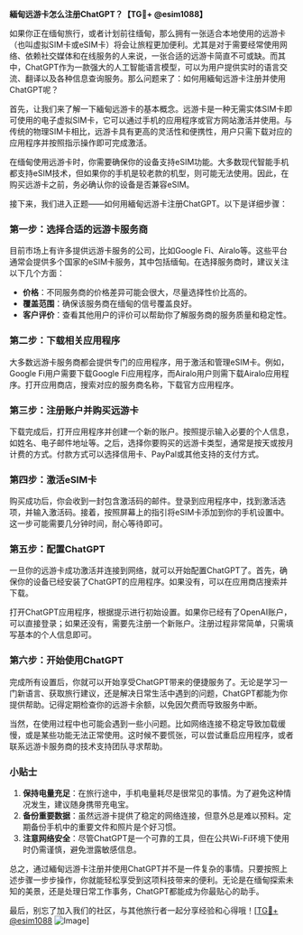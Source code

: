 **緬甸远游卡怎么注册ChatGPT？【TG💪+ @esim1088】**

如果你正在缅甸旅行，或者计划前往缅甸，那么拥有一张适合本地使用的远游卡（也叫虚拟SIM卡或eSIM卡）将会让旅程更加便利。尤其是对于需要经常使用网络、依赖社交媒体和在线服务的人来说，一张合适的远游卡简直不可或缺。而其中，ChatGPT作为一款强大的人工智能语言模型，可以为用户提供实时的语言交流、翻译以及各种信息查询服务。那么问题来了：如何用緬甸远游卡注册并使用ChatGPT呢？

首先，让我们来了解一下緬甸远游卡的基本概念。远游卡是一种无需实体SIM卡即可使用的电子虚拟SIM卡，它可以通过手机的应用程序或官方网站激活并使用。与传统的物理SIM卡相比，远游卡具有更高的灵活性和便携性，用户只需下载对应的应用程序并按照指示操作即可完成激活。

在缅甸使用远游卡时，你需要确保你的设备支持eSIM功能。大多数现代智能手机都支持eSIM技术，但如果你的手机是较老款的机型，则可能无法使用。因此，在购买远游卡之前，务必确认你的设备是否兼容eSIM。

接下来，我们进入正题——如何用緬甸远游卡注册ChatGPT。以下是详细步骤：

### 第一步：选择合适的远游卡服务商

目前市场上有许多提供远游卡服务的公司，比如Google Fi、Airalo等。这些平台通常会提供多个国家的eSIM卡服务，其中包括缅甸。在选择服务商时，建议关注以下几个方面：
- **价格**：不同服务商的价格差异可能会很大，尽量选择性价比高的。
- **覆盖范围**：确保该服务商在缅甸的信号覆盖良好。
- **客户评价**：查看其他用户的评价可以帮助你了解服务商的服务质量和稳定性。

### 第二步：下载相关应用程序

大多数远游卡服务商都会提供专门的应用程序，用于激活和管理eSIM卡。例如，Google Fi用户需要下载Google Fi应用程序，而Airalo用户则需下载Airalo应用程序。打开应用商店，搜索对应的服务商名称，下载官方应用程序。

### 第三步：注册账户并购买远游卡

下载完成后，打开应用程序并创建一个新的账户。按照提示输入必要的个人信息，如姓名、电子邮件地址等。之后，选择你要购买的远游卡类型，通常是按天或按月计费的方式。付款方式可以选择信用卡、PayPal或其他支持的支付方式。

### 第四步：激活eSIM卡

购买成功后，你会收到一封包含激活码的邮件。登录到应用程序中，找到激活选项，并输入激活码。接着，按照屏幕上的指引将eSIM卡添加到你的手机设置中。这一步可能需要几分钟时间，耐心等待即可。

### 第五步：配置ChatGPT

一旦你的远游卡成功激活并连接到网络，就可以开始配置ChatGPT了。首先，确保你的设备已经安装了ChatGPT的应用程序。如果没有，可以在应用商店搜索并下载。

打开ChatGPT应用程序，根据提示进行初始设置。如果你已经有了OpenAI账户，可以直接登录；如果还没有，需要先注册一个新账户。注册过程非常简单，只需填写基本的个人信息即可。

### 第六步：开始使用ChatGPT

完成所有设置后，你就可以开始享受ChatGPT带来的便捷服务了。无论是学习一门新语言、获取旅行建议，还是解决日常生活中遇到的问题，ChatGPT都能为你提供帮助。记得定期检查你的远游卡余额，以免因欠费而导致服务中断。

当然，在使用过程中也可能会遇到一些小问题。比如网络连接不稳定导致加载缓慢，或是某些功能无法正常使用。这时候不要慌张，可以尝试重启应用程序，或者联系远游卡服务商的技术支持团队寻求帮助。

### 小贴士

1. **保持电量充足**：在旅行途中，手机电量耗尽是很常见的事情。为了避免这种情况发生，建议随身携带充电宝。
2. **备份重要数据**：虽然远游卡提供了稳定的网络连接，但意外总是难以预料。定期备份手机中的重要文件和照片是个好习惯。
3. **注意网络安全**：尽管ChatGPT是一个可靠的工具，但在公共Wi-Fi环境下使用时仍需谨慎，避免泄露敏感信息。

总之，通过緬甸远游卡注册并使用ChatGPT并不是一件复杂的事情。只要按照上述步骤一步步操作，你就能轻松享受到这项科技带来的便利。无论是在缅甸探索未知的美景，还是处理日常工作事务，ChatGPT都能成为你最贴心的助手。

最后，别忘了加入我们的社区，与其他旅行者一起分享经验和心得哦！[[TG💪+ @esim1088](https://t.me/s/esim1088) ![Image](https://i.postimg.cc/4NQfJmqS/Snipaste-2025-05-13-00-14-12.png)]